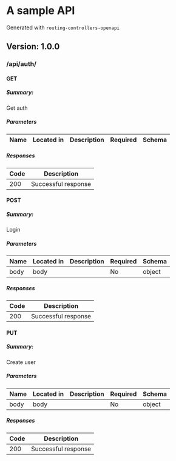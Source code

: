 # A sample API
Generated with `routing-controllers-openapi`

## Version: 1.0.0

### /api/auth/

#### GET
##### Summary:

Get auth

##### Parameters

| Name | Located in | Description | Required | Schema |
| ---- | ---------- | ----------- | -------- | ---- |

##### Responses

| Code | Description |
| ---- | ----------- |
| 200 | Successful response |

#### POST
##### Summary:

Login

##### Parameters

| Name | Located in | Description | Required | Schema |
| ---- | ---------- | ----------- | -------- | ---- |
| body | body |  | No | object |

##### Responses

| Code | Description |
| ---- | ----------- |
| 200 | Successful response |

#### PUT
##### Summary:

Create user

##### Parameters

| Name | Located in | Description | Required | Schema |
| ---- | ---------- | ----------- | -------- | ---- |
| body | body |  | No | object |

##### Responses

| Code | Description |
| ---- | ----------- |
| 200 | Successful response |
